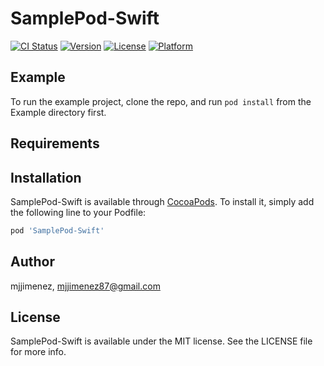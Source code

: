 # SamplePod-Swift

[![CI Status](https://img.shields.io/travis/mjjimenez/SamplePod-Swift.svg?style=flat)](https://travis-ci.org/mjjimenez/SamplePod-Swift)
[![Version](https://img.shields.io/cocoapods/v/SamplePod-Swift.svg?style=flat)](https://cocoapods.org/pods/SamplePod-Swift)
[![License](https://img.shields.io/cocoapods/l/SamplePod-Swift.svg?style=flat)](https://cocoapods.org/pods/SamplePod-Swift)
[![Platform](https://img.shields.io/cocoapods/p/SamplePod-Swift.svg?style=flat)](https://cocoapods.org/pods/SamplePod-Swift)

## Example

To run the example project, clone the repo, and run `pod install` from the Example directory first.

## Requirements

## Installation

SamplePod-Swift is available through [CocoaPods](https://cocoapods.org). To install
it, simply add the following line to your Podfile:

```ruby
pod 'SamplePod-Swift'
```

## Author

mjjimenez, mjjimenez87@gmail.com

## License

SamplePod-Swift is available under the MIT license. See the LICENSE file for more info.
